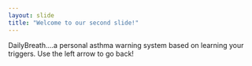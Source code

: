 ```yaml
---
layout: slide
title: "Welcome to our second slide!"
---
```

DailyBreath....a personal asthma warning system based on learning your triggers.
Use the left arrow to go back!
